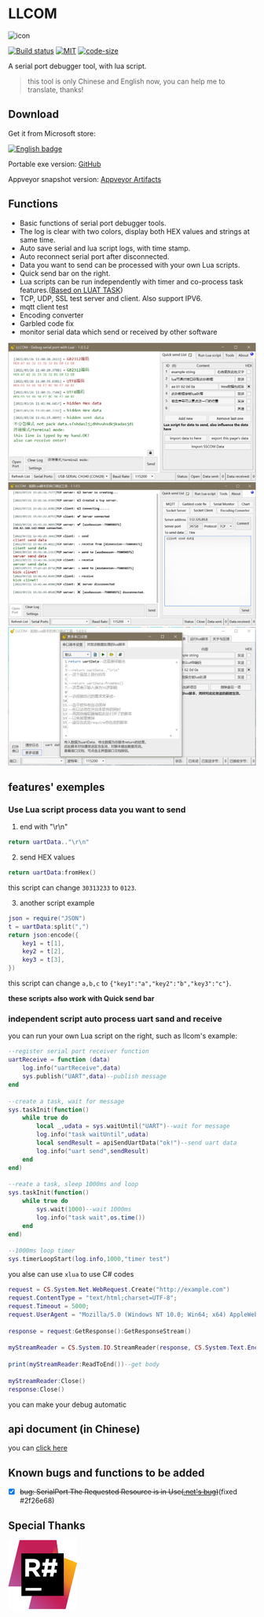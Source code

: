 # LLCOM

![icon](/llcom/llcom.ico)

[![Build status](https://ci.appveyor.com/api/projects/status/telji5j8r0v5001c?svg=true)](https://ci.appveyor.com/project/chenxuuu/llcom)
[![MIT](https://img.shields.io/static/v1.svg?label=license&message=Apache+2&color=blue)](https://github.com/chenxuuu/llcom/blob/master/LICENSE)
[![code-size](https://img.shields.io/github/languages/code-size/chenxuuu/llcom.svg)](https://github.com/chenxuuu/llcom/archive/master.zip)

A serial port debugger tool, with lua script.

> this tool is only Chinese and English now, you can help me to translate, thanks!

## Download

Get it from Microsoft store:

<a href='//www.microsoft.com/store/apps/9PMPB0233S0S?cid=storebadge&ocid=badge'><img src='https://developer.microsoft.com/store/badges/images/English_get-it-from-MS.png' alt='English badge' width='160'/></a>

Portable exe version: [GitHub](https://github.com/chenxuuu/llcom/releases/latest)

Appveyor snapshot version: [Appveyor Artifacts](https://ci.appveyor.com/project/chenxuuu/llcom/build/artifacts)

## Functions

- Basic functions of serial port debugger tools.
- The log is clear with two colors, display both HEX values and strings at same time.
- Auto save serial and lua script logs, with time stamp.
- Auto reconnect serial port after disconnected.
- Data you want to send can be processed with your own Lua scripts.
- Quick send bar on the right.
- Lua scripts can be run independently with timer and co-process task features.([Based on LUAT TASK](http://wiki.openluat.com/doc/luatFramework/))
- TCP, UDP, SSL test server and client. Also support IPV6.
- mqtt client test
- Encoding converter
- Garbled code fix
- monitor serial data which send or received by other software

![screenEN](/image/screenEN.png)
![screen3](/image/screen3EN.png)
![screen2](/image/screen2.jpg)

## features' exemples

### Use Lua script process data you want to send

1. end with "\r\n"

```lua
return uartData.."\r\n"
```

2. send HEX values

```lua
return uartData:fromHex()
```

this script can change `30313233` to `0123`.

3. another script example

```lua
json = require("JSON")
t = uartData:split(",")
return json:encode({
    key1 = t[1],
    key2 = t[2],
    key3 = t[3],
})
```

this script can change `a,b,c` to `{"key1":"a","key2":"b","key3":"c"}`.

**these scripts also work with Quick send bar**

### independent script auto process uart sand and receive

you can run your own Lua script on the right, such as llcom's example:

```lua
--register serial port receiver function
uartReceive = function (data)
    log.info("uartReceive",data)
    sys.publish("UART",data)--publish message
end

--create a task, wait for message
sys.taskInit(function()
    while true do
        local _,udata = sys.waitUntil("UART")--wait for message
        log.info("task waitUntil",udata)
        local sendResult = apiSendUartData("ok!")--send uart data
        log.info("uart send",sendResult)
    end
end)

--reate a task, sleep 1000ms and loop
sys.taskInit(function()
    while true do
        sys.wait(1000)--wait 1000ms
        log.info("task wait",os.time())
    end
end)

--1000ms loop timer
sys.timerLoopStart(log.info,1000,"timer test")
```

you alse can use `xlua` to use C# codes

```lua
request = CS.System.Net.WebRequest.Create("http://example.com")
request.ContentType = "text/html;charset=UTF-8";
request.Timeout = 5000;
request.UserAgent = "Mozilla/5.0 (Windows NT 10.0; Win64; x64) AppleWebKit/537.36 (KHTML, like Gecko) Chrome/71.0.3578.98 Safari/537.36 Vivaldi/2.2.1388.37";

response = request:GetResponse():GetResponseStream()

myStreamReader = CS.System.IO.StreamReader(response, CS.System.Text.Encoding.UTF8);

print(myStreamReader:ReadToEnd())--get body

myStreamReader:Close()
response:Close()
```

you can make your debug automatic

## api document (in Chinese)

you can [click here](https://github.com/chenxuuu/llcom/blob/master/LuaApi.md)

## Known bugs and functions to be added

- [x] ~~bug: SerialPort The Requested Resource is in Use([.net's bug](https://github.com/dotnet/corefx/issues/39464))~~(fixed #2f26e68)

## Special Thanks

[![icon-resharper](/image/icon-resharper.svg)](https://www.jetbrains.com/?from=LLCOM)
